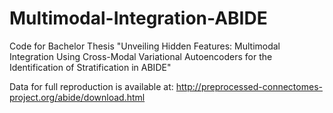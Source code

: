 # Multimodal-Integration-ABIDE
Code for Bachelor Thesis "Unveiling Hidden Features: Multimodal Integration Using Cross-Modal Variational Autoencoders for the Identification of Stratification in ABIDE"

Data for full reproduction is available at: http://preprocessed-connectomes-project.org/abide/download.html
